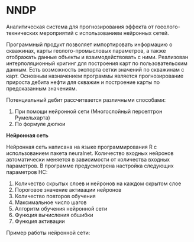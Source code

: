# NNDP
Аналитическая система для прогнозирования эффекта от гоеолого-технических мероприятий с использованием нейронных сетей.
 
Программный продукт позволяет импортировать информацию о скважинах, карты геолого-промысловых параметров, а также отображать данные объекты и взаимодействовать с ними.
Реализован интерполяционный кригинг для построения карт по пользовательским данным. Есть возможность экспорта сетки значений по скважинам с карт.
Основным назначением программы является прогнозирование прироста дебита нефти для скважин и построение карты по предсказанным значениям.

Потенциальный дебит рассчитвается различными способами:
1. При помощи нейронной сети (Многослойный персептрон Румельхарта)
2. По формуле дюпюи

**Нейронная сеть**

Нейронная сеть написана на языке программирования R с использованием пакета neuralnet. 
Количество входных нейронов автоматически меняется в зависимости от количества входных параметров.
В программе предусмотрена настройка следующих параметров НС:
1. Количество скрытых слоев и нейронов на каждом скрытом слое
2. Пороговое значение активации нейронов
3. Количество повторов обучения
4. Максимальное число шагов
5. Алгоритм обучения нейронной сети
6. Функция вычисления обшибки
7. Функция активации

Пример работы нейронной сети: 


